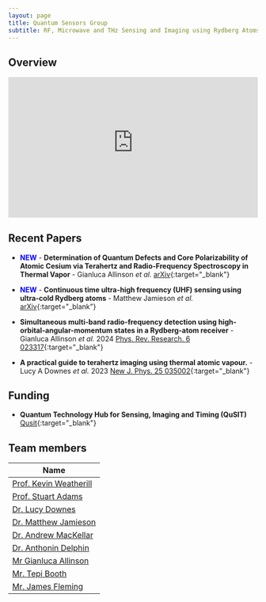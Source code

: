 ```yaml
---
layout: page
title: Quantum Sensors Group
subtitle: RF, Microwave and THz Sensing and Imaging using Rydberg Atoms
---
```

## Overview

<!-- Responsive 16:9 Aspect Ratio --->
<div style="position:relative;padding-bottom:56.25%;">
    <iframe 
        style="width:100%;height:100%;position:absolute;left:0px;top:0px;" 
        frameborder="0" 
        width="100%" 
        height="100%" 
        allowfullscreen 
        allow="accelerometer; autoplay; clipboard-write; encrypted-media; gyroscope; picture-in-picture; web-share"
        src="https://www.youtube-nocookie.com/embed/Oe9Ow9nByyo?si=B8HvGHqX3myxsEOR&amp;start=8">
    </iframe>
</div>

## Recent Papers

- <span style="color:blue">**NEW**</span> - **Determination of Quantum Defects and Core Polarizability of Atomic Cesium via Terahertz and Radio-Frequency Spectroscopy in Thermal Vapor** - Gianluca Allinson _et al._ [arXiv](https://arxiv.org/pdf/2502.20961){:target="_blank"}

- <span style="color:blue">**NEW**</span> - **Continuous time ultra-high frequency (UHF) sensing using ultra-cold Rydberg atoms** - Matthew Jamieson _et al._ [arXiv](https://arxiv.org/pdf/2504.00212){:target="_blank"}

- **Simultaneous multi-band radio-frequency detection using high-orbital-angular-momentum states in a Rydberg-atom receiver** - Gianluca Allinson _et al._ 2024 [Phys. Rev. Research. 6 023317](https://journals.aps.org/prresearch/pdf/10.1103/PhysRevResearch.6.023317){:target="_blank"}

- **A practical guide to terahertz imaging using thermal atomic vapour.** - Lucy A Downes _et al._ 2023 [New J. Phys. 25 035002](https://iopscience.iop.org/article/10.1088/1367-2630/acb80c/meta){:target="_blank"}

## Funding

 - **Quantum Technology Hub for Sensing, Imaging and Timing (QuSIT)** [Qusit](https://www.birmingham.ac.uk/news/2024/new-hub-focussing-on-quantum-sensing-imaging-and-timing-to-be-launched-as-part-of-160m-investment){:target="_blank"}

## Team members

|**Name**|
|--------|
|[Prof. Kevin Weatherill](https://www.durham.ac.uk/staff/k-j-weatherill/)|
|[Prof. Stuart Adams](https://www.durham.ac.uk/staff/c-s-adams/)|
|[Dr. Lucy Downes](https://www.durham.ac.uk/staff/lucy-downes/)|
|[Dr. Matthew Jamieson](https://www.durham.ac.uk/staff/matthew-j-jamieson/)|
|[Dr. Andrew MacKellar](https://www.durham.ac.uk/staff/andrew-r-mackellar/)|
|[Dr. Anthonin Delphin](https://www.durham.ac.uk/staff/anthonin-delphan/)|
|[Mr Gianluca Allinson ](https://www.durham.ac.uk/staff/gianluca-allinson/)|
|[Mr. Tepi Booth](https://www.durham.ac.uk/staff/imhotep-t-booth/)|
|[Mr. James Fleming](https://www.durham.ac.uk/staff/james-p-fleming/)|

